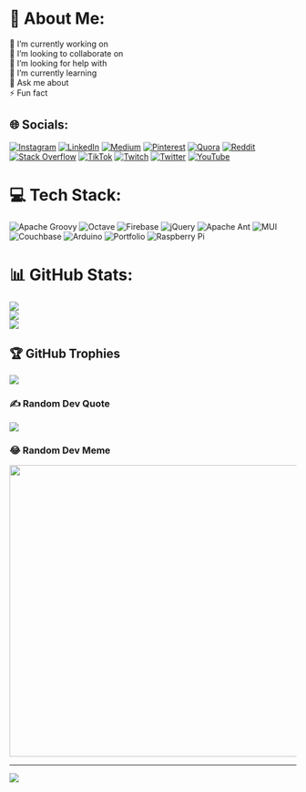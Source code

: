 # 💫 About Me:
🔭 I’m currently working on<br>👯 I’m looking to collaborate on<br>🤝 I’m looking for help with<br>🌱 I’m currently learning<br>💬 Ask me about<br>⚡ Fun fact


## 🌐 Socials:
[![Instagram](https://img.shields.io/badge/Instagram-%23E4405F.svg?logo=Instagram&logoColor=white)](https://instagram.com/sdgsdg) [![LinkedIn](https://img.shields.io/badge/LinkedIn-%230077B5.svg?logo=linkedin&logoColor=white)](https://linkedin.com/in/dsfvsdf) [![Medium](https://img.shields.io/badge/Medium-12100E?logo=medium&logoColor=white)](https://medium.com/@sdgsg) [![Pinterest](https://img.shields.io/badge/Pinterest-%23E60023.svg?logo=Pinterest&logoColor=white)](https://pinterest.com/fgfsgs) [![Quora](https://img.shields.io/badge/Quora-%23B92B27.svg?logo=Quora&logoColor=white)](https://quora.com/profile/sdgs) [![Reddit](https://img.shields.io/badge/Reddit-%23FF4500.svg?logo=Reddit&logoColor=white)](https://reddit.com/user/sfgsfgsf) [![Stack Overflow](https://img.shields.io/badge/-Stackoverflow-FE7A16?logo=stack-overflow&logoColor=white)](https://stackoverflow.com/users/sgsgs) [![TikTok](https://img.shields.io/badge/TikTok-%23000000.svg?logo=TikTok&logoColor=white)](https://tiktok.com/@sfggsg) [![Twitch](https://img.shields.io/badge/Twitch-%239146FF.svg?logo=Twitch&logoColor=white)](https://twitch.tv/sgsg) [![Twitter](https://img.shields.io/badge/Twitter-%231DA1F2.svg?logo=Twitter&logoColor=white)](https://twitter.com/sfdgsfg) [![YouTube](https://img.shields.io/badge/YouTube-%23FF0000.svg?logo=YouTube&logoColor=white)](https://youtube.com/@sgs) 

# 💻 Tech Stack:
![Apache Groovy](https://img.shields.io/badge/Apache%20Groovy-4298B8.svg?style=plastic&logo=Apache+Groovy&logoColor=white) ![Octave](https://img.shields.io/badge/OCTAVE-darkblue?style=plastic&logo=octave&logoColor=fcd683) ![Firebase](https://img.shields.io/badge/firebase-%23039BE5.svg?style=plastic&logo=firebase) ![jQuery](https://img.shields.io/badge/jquery-%230769AD.svg?style=plastic&logo=jquery&logoColor=white) ![Apache Ant](https://img.shields.io/badge/Apache%20Ant-A81C7D?style=plastic&logo=Apache%20Ant&logoColor=white) ![MUI](https://img.shields.io/badge/MUI-%230081CB.svg?style=plastic&logo=material-ui&logoColor=white) ![Couchbase](https://img.shields.io/badge/Couchbase-EA2328?style=plastic&logo=couchbase&logoColor=white) ![Arduino](https://img.shields.io/badge/-Arduino-00979D?style=plastic&logo=Arduino&logoColor=white) ![Portfolio](https://img.shields.io/badge/Portfolio-%23000000.svg?style=plastic&logo=firefox&logoColor=#FF7139) ![Raspberry Pi](https://img.shields.io/badge/-RaspberryPi-C51A4A?style=plastic&logo=Raspberry-Pi)
# 📊 GitHub Stats:
![](https://github-readme-stats.vercel.app/api?username=sarveshm27&theme=dark&hide_border=false&include_all_commits=true&count_private=true)<br/>
![](https://github-readme-streak-stats.herokuapp.com/?user=sarveshm27&theme=dark&hide_border=false)<br/>
![](https://github-readme-stats.vercel.app/api/top-langs/?username=sarveshm27&theme=dark&hide_border=false&include_all_commits=true&count_private=true&layout=compact)

## 🏆 GitHub Trophies
![](https://github-profile-trophy.vercel.app/?username=sarveshm27&theme=tokyonight&no-frame=false&no-bg=false&margin-w=4)

### ✍️ Random Dev Quote
![](https://quotes-github-readme.vercel.app/api?type=horizontal&theme=merko)

### 😂 Random Dev Meme
<img src="https://random-memer.herokuapp.com/" width="512px"/>

---
[![](https://visitcount.itsvg.in/api?id=sarveshm27&icon=2&color=8)](https://visitcount.itsvg.in)

<!-- Proudly created with GPRM ( https://gprm.itsvg.in ) -->
